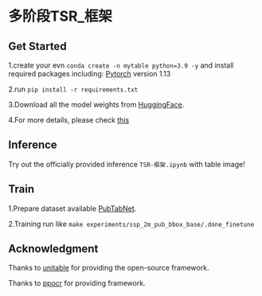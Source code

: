 # 多阶段TSR_框架
## Get Started
1.create your evn `conda create -n mytable python=3.9 -y` and install required packages including: [Pytorch](https://pytorch.org/) version 1.13

2.run `pip install -r requirements.txt`

3.Download all the model weights from [HuggingFace](https://huggingface.co/poloclub/UniTable/tree/main).

4.For more details, please check [this](https://github.com/poloclub/unitable)

## Inference
Try out the officially provided inference `TSR-框架.ipynb` with table image!

## Train
1.Prepare dataset available [PubTabNet](https://github.com/ibm-aur-nlp/PubTabNet).

2.Training run like `make experiments/ssp_2m_pub_bbox_base/.done_finetune`


## Acknowledgment
Thanks to [unitable](https://github.com/poloclub/unitable) for providing the open-source framework.

Thanks to [ppocr](https://github.com/PaddlePaddle/PaddleOCR) for providing framework.

